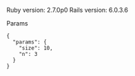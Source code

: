 Ruby version: 2.7.0p0
Rails version: 6.0.3.6

Params
```
{
  "params": {
    "size": 10,
    "n": 3
  }
}
```
